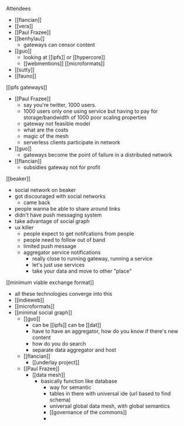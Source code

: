 Attendees
- [[flancian]]
- [[vera]]
- [[Paul Frazee]]
- [[benhylau]]
	- gateways can censor content
- [[guo]]
	- looking at [[ipfs]] or [[hypercore]]
	- [[webmentions]] [[microformats]]
- [[sutty]]
- [[fauno]]

[[ipfs gateways]]
- [[Paul Frazee]]
	- say you're twitter, 1000 users. 
	- 1000 users only one using service but having to pay for storage/bandwidth of 1000 poor scaling properties
	- gateway not feasible model
	- what are the costs
	- magic of the mesh
	- serverless clients participate in network
- [[guo]]
	-  gateways become the point of failure in a distributed network
-  [[flancian]]
	-  subsidies gateway not for profit

[[beaker]]
- social network on beaker
- got discouraged with social networks
	- came back
- people wanna be able to share around links
- didn't have push messaging system
- take advantage of social graph
- ux killer
	- people expect to get notifcations from people
	- people need to follow out of band
	- limited push message
	- aggregator service notifications
		- really close to running gateway, running a service
		- let's just use services
		- take your data and move to other "place"


[[minimum viable exchange format]]
- all these technologies converge into this
- [[indieweb]]
- [[microformats]]
- [[minimal social graph]]
	- [[guo]]
		- can be [[ipfs]] can be [[dat]]
		- have to have an aggregator, how do you know if there's new content
		- how do you do search
		- separate data aggregator and host
	- [[flancian]]
		- [[underlay project]]
	- [[Paul Frazee]]
		- [[data mesh]]
			- basically function like database 
				- way for semantic 
				- tables in there with universal ide (url based to find schema)
				- universal global data mesh, with global semantics
				- [[governance of the commons]]
				- 